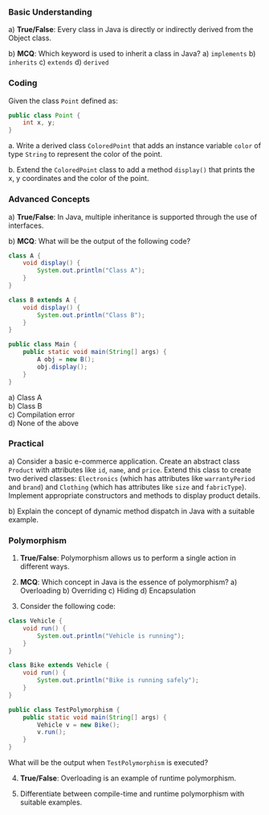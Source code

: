 
### Basic Understanding

a) **True/False**: Every class in Java is directly or indirectly derived from the Object class.

b) **MCQ**: Which keyword is used to inherit a class in Java? 
	a) `implements` 
	b) `inherits` 
	c) `extends` 
	d) `derived`

### Coding

Given the class `Point` defined as:

```Java
public class Point {
    int x, y;
}
```

a. Write a derived class `ColoredPoint` that adds an instance variable `color` of type `String` to represent the color of the point.

b. Extend the `ColoredPoint` class to add a method `display()` that prints the x, y coordinates and the color of the point.

### Advanced Concepts


a) **True/False**: In Java, multiple inheritance is supported through the use of interfaces.

b) **MCQ**: What will be the output of the following code?

```Java
class A {
    void display() {
        System.out.println("Class A");
    }
}

class B extends A {
    void display() {
        System.out.println("Class B");
    }
}

public class Main {
    public static void main(String[] args) {
        A obj = new B();
        obj.display();
    }
}
```

a) Class A  
b) Class B  
c) Compilation error  
d) None of the above

### Practical 

a) Consider a basic e-commerce application. Create an abstract class `Product` with attributes like `id`, `name`, and `price`. Extend this class to create two derived classes: `Electronics` (which has attributes like `warrantyPeriod` and `brand`) and `Clothing` (which has attributes like `size` and `fabricType`). Implement appropriate constructors and methods to display product details.


b) Explain the concept of dynamic method dispatch in Java with a suitable example.

### Polymorphism

1) **True/False**: Polymorphism allows us to perform a single action in different ways.


2) **MCQ**: Which concept in Java is the essence of polymorphism? 
	a) Overloading 
	b) Overriding 
	c) Hiding 
	d) Encapsulation



3) Consider the following code:
```Java
class Vehicle {
    void run() {
        System.out.println("Vehicle is running");
    }
}

class Bike extends Vehicle {
    void run() {
        System.out.println("Bike is running safely");
    }
}

public class TestPolymorphism {
    public static void main(String[] args) {
        Vehicle v = new Bike();
        v.run();
    }
}
```

What will be the output when `TestPolymorphism` is executed?


4) **True/False**: Overloading is an example of runtime polymorphism.


5) Differentiate between compile-time and runtime polymorphism with suitable examples.
